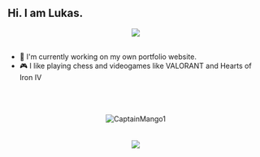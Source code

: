 ## Hi. I am Lukas.

<div align="center">
    <img src="https://komarev.com/ghpvc/?username=CaptainMango1&color=green"/>
  <br>
  <br>
  </div>

- 🧪 I'm currently working on my own portfolio website.
- 🎮 I like playing chess and videogames like VALORANT and Hearts of Iron IV

<div align="center">
  <br>
  <br>
  <br>
  <img src="https://github-profile-trophy.vercel.app/?username=CaptainMango1&theme=gruvbox&row=2&column=3" alt="CaptainMango1" />
  <br>
  <br>
  <br>
  <a href="https://discord.com/users/604793540395925536"><img src="https://lanyard.cnrad.dev/api/604793540395925536" /></a>
  </div>
